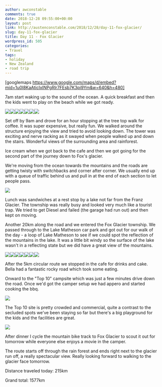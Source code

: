 ```yaml
---
author: awconstable
comments: true
date: 2018-12-28 09:55:00+00:00
layout: post
link: http://austenconstable.com/2018/12/28/day-11-fox-glacier/
slug: day-11-fox-glacier
title: Day 11 - Fox Glacier
wordpress_id: 505
categories:
- Travel
tags:
- holiday
- New Zealand
- road trip
---
```


[googlemaps https://www.google.com/maps/d/embed?mid=1u0l8KaAticIxINPgRlr7FEsb7K3pi9Ym&w=640&h=480]

7am start waking up to the sound of the ocean. A quick breakfast and then the kids went to play on the beach while we got ready.

![](https://austenconstable.files.wordpress.com/2018/12/img_2797.jpg)![](https://austenconstable.files.wordpress.com/2018/12/img_2792.jpg)![](https://austenconstable.files.wordpress.com/2018/12/img_2793.jpg)![](https://austenconstable.files.wordpress.com/2018/12/img_0180.jpg)![](https://austenconstable.files.wordpress.com/2018/12/img_2802.jpg)![](https://austenconstable.files.wordpress.com/2018/12/img_2799.jpg)![](https://austenconstable.files.wordpress.com/2018/12/img_2810.jpg)

Set off by 9am and drove for an hour stopping at the tree top walk for coffee. It was super expensive, but really fun. We walked around the structure enjoying the view and tried to avoid looking down. The tower was exciting and nerve racking as it swayed when people walked up and down the stairs. Wonderful views of the surrounding area and rainforest.

Ice cream when we got back to the cafe and then we got going for the second part of the journey down to Fox's glacier.

We're moving from the ocean towards the mountains and the roads are getting twisty with switchbacks and corner after corner. We usually end up with a queue of traffic behind us and pull in at the end of each section to let people pass.

![](https://austenconstable.files.wordpress.com/2018/12/img_2820.jpg)

Lunch was sandwiches at a rest stop by a lake not far from the Franz Glacier. The township was really busy and looked very much like a tourist trap. We tried to get Diesel and failed (the garage had run out) and then kept on moving.

Another 20km along the road and we entered the Fox Glacier township. We passed through to the Lake Matheson car park and got out for our walk of the day - a loop of Lake Matheson to see if we could spot the reflection of the mountains in the lake. It was a little bit windy so the surface of the lake wasn't in a reflecting state but we did have a great view of the mountains.

![](https://austenconstable.files.wordpress.com/2018/12/img_2823.jpg)![](https://austenconstable.files.wordpress.com/2018/12/img_2825.jpg)![](https://austenconstable.files.wordpress.com/2018/12/img_0210.jpg)![](https://austenconstable.files.wordpress.com/2018/12/img_2829.jpg)![](https://austenconstable.files.wordpress.com/2018/12/img_0217.jpg)![](https://austenconstable.files.wordpress.com/2018/12/img_2832.jpg)![](https://austenconstable.files.wordpress.com/2018/12/img_2836.jpg)

After the 5km circular route we stopped in the cafe for drinks and cake. Bella had a fantastic rocky road which took some eating.

Onward to the "Top 10" campsite which was just a few minutes drive down the road. Once we'd got the camper setup we had appero and started cooking the bbq.

![](https://austenconstable.files.wordpress.com/2018/12/img_0227.jpg)

The Top 10 site is pretty crowded and commercial, quite a contrast to the secluded spots we've been staying so far but there's a big playground for the kids and the facilities are great.

![](https://austenconstable.files.wordpress.com/2018/12/img_2844.jpg)

After dinner I cycle the mountain bike track to Fox Glacier to scout it out for tomorrow while everyone else enjoys a movie in the camper.

The route starts off through the rain forest and ends right next to the glacier run off, a really spectacular view. Really looking forward to walking to the glacier face tomorrow.

Distance traveled today: 215km

Grand total: 1577km
